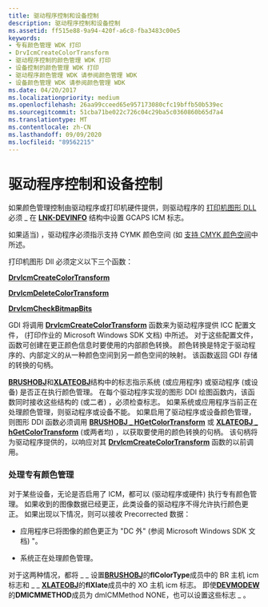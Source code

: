 ```yaml
---
title: 驱动程序控制和设备控制
description: 驱动程序控制和设备控制
ms.assetid: ff515e88-9a94-420f-a6c8-fba3483c00e5
keywords:
- 专有颜色管理 WDK 打印
- DrvIcmCreateColorTransform
- 驱动程序控制的颜色管理 WDK 打印
- 设备控制的颜色管理 WDK 打印
- 驱动程序颜色管理 WDK 请参阅颜色管理 WDK
- 设备颜色管理 WDK 请参阅颜色管理 WDK
ms.date: 04/20/2017
ms.localizationpriority: medium
ms.openlocfilehash: 26aa99cceed65e957173080cfc19bffb50b539ec
ms.sourcegitcommit: 51cba71be022c726c04c29ba5c0360860b65d7a4
ms.translationtype: MT
ms.contentlocale: zh-CN
ms.lasthandoff: 09/09/2020
ms.locfileid: "89562215"
---
```

# <a name="driver-control-and-device-control"></a>驱动程序控制和设备控制





如果颜色管理控制由驱动程序或打印机硬件提供，则驱动程序的 [打印机图形 DLL](printer-graphics-dll.md) 必须 \_ 在 [**LNK-DEVINFO**](/windows/win32/api/winddi/ns-winddi-devinfo) 结构中设置 GCAPS ICM 标志。

如果适当) ，驱动程序必须指示支持 CYMK 颜色空间 (如 [支持 CMYK 颜色空间](supporting-cmyk-color-space.md)中所述。

打印机图形 Dll 必须定义以下三个函数：

[**DrvIcmCreateColorTransform**](/windows/win32/api/winddi/nf-winddi-drvicmcreatecolortransform)

[**DrvIcmDeleteColorTransform**](/windows/win32/api/winddi/nf-winddi-drvicmdeletecolortransform)

[**DrvIcmCheckBitmapBits**](/windows/win32/api/winddi/nf-winddi-drvicmcheckbitmapbits)

GDI 将调用 [**DrvIcmCreateColorTransform**](/windows/win32/api/winddi/nf-winddi-drvicmcreatecolortransform) 函数来为驱动程序提供 ICC 配置文件， (打印作业的 Microsoft Windows SDK 文档) 中所述。 对于这些配置文件，函数可创建在更正颜色信息时要使用的内部颜色转换。 颜色转换是特定于驱动程序的、内部定义的从一种颜色空间到另一颜色空间的映射。 该函数返回 GDI 存储的转换的句柄。

[**BRUSHOBJ**](/windows/win32/api/winddi/ns-winddi-brushobj)和[**XLATEOBJ**](/windows/win32/api/winddi/ns-winddi-xlateobj)结构中的标志指示系统 (或应用程序) 或驱动程序 (或设备) 是否正在执行颜色管理。 在每个驱动程序实现的图形 DDI 绘图函数内，该函数同时接收这些结构的 (或二者) ，必须检查标志。 如果系统或应用程序当前正在处理颜色管理，则驱动程序或设备不能。 如果启用了驱动程序或设备颜色管理，则图形 DDI 函数必须调用 [**BRUSHOBJ \_ HGetColorTransform**](/windows/win32/api/winddi/nf-winddi-brushobj_hgetcolortransform) 或 [**XLATEOBJ \_ hGetColorTransform**](/windows/win32/api/winddi/nf-winddi-xlateobj_hgetcolortransform) (或两者均) ，以获取要使用的颜色转换的句柄。 该句柄将为驱动程序提供的，以响应对其 [**DrvIcmCreateColorTransform**](/windows/win32/api/winddi/nf-winddi-drvicmcreatecolortransform) 函数的以前调用。

### <a name="handling-proprietary-color-management"></a>处理专有颜色管理

对于某些设备，无论是否启用了 ICM，都可以 (驱动程序或硬件) 执行专有颜色管理。 如果收到的图像数据已经更正，此类设备的驱动程序不得允许执行颜色更正。 如果出现以下情况，则可以接收 Precorrected 数据：

-   应用程序已将图像的颜色更正为 "DC 外" (参阅 Microsoft Windows SDK 文档) "。

-   系统正在处理颜色管理。

对于这两种情况，都将 \_ \_ 设置[**BRUSHOBJ**](/windows/win32/api/winddi/ns-winddi-brushobj)的**flColorType**成员中的 BR 主机 icm 标志和 \_ \_ [**XLATEOBJ**](/windows/win32/api/winddi/ns-winddi-xlateobj)的**flXlate**成员中的 XO 主机 icm 标志。 即使[**DEVMODEW**](/windows/win32/api/wingdi/ns-wingdi-devmodew)的**DMICMMETHOD**成员为 dmICMMethod NONE，也可以设置这些标志 \_ 。

 

